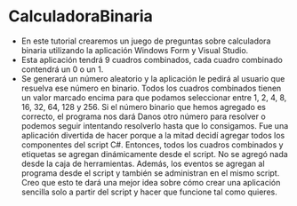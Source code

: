 # CalculadoraBinaria

- En este tutorial crearemos un juego de preguntas sobre calculadora binaria utilizando la aplicación Windows Form y Visual Studio.
- Esta aplicación tendrá 9 cuadros combinados, cada cuadro combinado contendrá un 0 o un 1.
- Se generará un número aleatorio y la aplicación le pedirá al usuario que resuelva ese número en binario. Todos los cuadros combinados tienen un valor marcado encima para que podamos seleccionar entre 1, 2, 4, 8, 16, 32, 64, 128 y 256. Si el número binario que hemos agregado es correcto, el programa nos dará Danos otro número para resolver o podemos seguir intentando resolverlo hasta que lo consigamos. Fue una aplicación divertida de hacer porque a la mitad decidí agregar todos los componentes del script C#. Entonces, todos los cuadros combinados y etiquetas se agregan dinámicamente desde el script. No se agregó nada desde la caja de herramientas. Además, los eventos se agregan al programa desde el script y también se administran en el mismo script. Creo que esto te dará una mejor idea sobre cómo crear una aplicación sencilla solo a partir del script y hacer que funcione tal como quieres.
